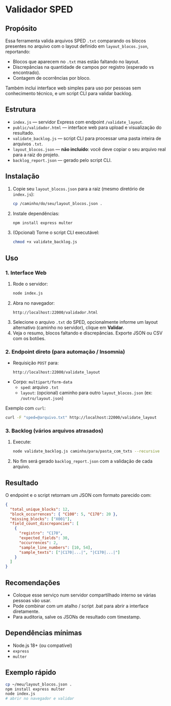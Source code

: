 # Validador SPED

## Propósito

Essa ferramenta valida arquivos SPED `.txt` comparando os blocos presentes no arquivo com o layout definido em `layout_blocos.json`, reportando:
- Blocos que aparecem no `.txt` mas estão faltando no layout.
- Discrepâncias na quantidade de campos por registro (esperado vs encontrado).
- Contagem de ocorrências por bloco.

Também inclui interface web simples para uso por pessoas sem conhecimento técnico, e um script CLI para validar backlog.

## Estrutura

- `index.js` — servidor Express com endpoint `/validate_layout`.
- `public/validador.html` — interface web para upload e visualização do resultado.
- `validate_backlog.js` — script CLI para processar uma pasta inteira de arquivos `.txt`.
- `layout_blocos.json` — **não incluído**: você deve copiar o seu arquivo real para a raiz do projeto.
- `backlog_report.json` — gerado pelo script CLI.

## Instalação

1. Copie seu `layout_blocos.json` para a raiz (mesmo diretório de `index.js`):
   ```bash
   cp /caminho/do/seu/layout_blocos.json .
   ```

2. Instale dependências:
   ```bash
   npm install express multer
   ```

3. (Opcional) Torne o script CLI executável:
   ```bash
   chmod +x validate_backlog.js
   ```

## Uso

### 1. Interface Web

1. Rode o servidor:
   ```bash
   node index.js
   ```
2. Abra no navegador:
   ```
   http://localhost:22000/validador.html
   ```
3. Selecione o arquivo `.txt` do SPED, opcionalmente informe um layout alternativo (caminho no servidor), clique em **Validar**.  
4. Veja o resumo, blocos faltando e discrepâncias. Exporte JSON ou CSV com os botões.

### 2. Endpoint direto (para automação / Insomnia)

- Requisição `POST` para:
  ```
  http://localhost:22000/validate_layout
  ```
- Corpo: `multipart/form-data`
  - `sped`: arquivo `.txt`
  - `layout`: (opcional) caminho para outro `layout_blocos.json` (ex: `/outro/layout.json`)

Exemplo com `curl`:
```bash
curl -F "sped=@arquivo.txt" http://localhost:22000/validate_layout
```

### 3. Backlog (vários arquivos atrasados)

1. Execute:
   ```bash
   node validate_backlog.js caminho/para/pasta_com_txts --recursive
   ```
2. No fim será gerado `backlog_report.json` com a validação de cada arquivo.

## Resultado

O endpoint e o script retornam um JSON com formato parecido com:
```json
{
  "total_unique_blocks": 12,
  "block_occurrences": { "C100": 5, "C170": 20 },
  "missing_blocks": ["X001"],
  "field_count_discrepancies": [
    {
      "registro": "C170",
      "expected_fields": 30,
      "occurrences": 2,
      "sample_line_numbers": [10, 54],
      "sample_texts": ["|C170|...|", "|C170|...|"]
    }
  ]
}
```

## Recomendações

- Coloque esse serviço num servidor compartilhado interno se várias pessoas vão usar.  
- Pode combinar com um atalho / script .bat para abrir a interface diretamente.  
- Para auditoria, salve os JSONs de resultado com timestamp.

## Dependências mínimas

- Node.js 18+ (ou compatível)
- `express`
- `multer`

## Exemplo rápido

```bash
cp ~/meu/layout_blocos.json .
npm install express multer
node index.js
# abrir no navegador e validar
```
